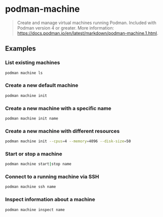 # podman-machine

> Create and manage virtual machines running Podman. Included with Podman version 4 or greater. More information: <https://docs.podman.io/en/latest/markdown/podman-machine.1.html>.

## Examples

### List existing machines

```bash
podman machine ls
```

### Create a new default machine

```bash
podman machine init
```

### Create a new machine with a specific name

```bash
podman machine init name
```

### Create a new machine with different resources

```bash
podman machine init --cpus=4 --memory=4096 --disk-size=50
```

### Start or stop a machine

```bash
podman machine start|stop name
```

### Connect to a running machine via SSH

```bash
podman machine ssh name
```

### Inspect information about a machine

```bash
podman machine inspect name
```
